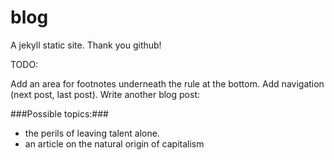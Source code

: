 blog
====
A jekyll static site. Thank you github!

TODO:

Add an area for footnotes underneath the rule at the bottom.
Add navigation (next post, last post).
Write another blog post:

###Possible topics:###
- the perils of leaving talent alone.
- an article on the natural origin of capitalism
